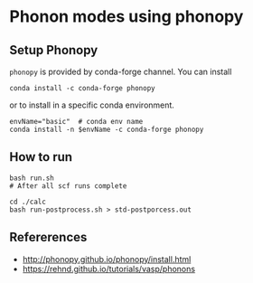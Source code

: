 # Phonon modes using phonopy

## Setup Phonopy

`phonopy` is provided by conda-forge channel. You can install 
```
conda install -c conda-forge phonopy
```
or to install in a specific conda environment.
```
envName="basic"  # conda env name
conda install -n $envName -c conda-forge phonopy 
```

## How to run

```
bash run.sh  
# After all scf runs complete

cd ./calc
bash run-postprocess.sh > std-postporcess.out
```

## Refererences
* http://phonopy.github.io/phonopy/install.html
* https://rehnd.github.io/tutorials/vasp/phonons